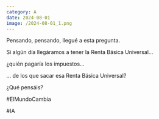 ```yaml
--- 
category: A 
date: 2024-08-01 
image: /2024-08-01_1.png 
--- 
```


Pensando, pensando, llegué a esta pregunta.

Si algún día llegáramos a tener la Renta Básica Universal…

¿quién pagaría los impuestos…

… de los que sacar esa Renta Básica Universal?

¿Qué pensáis?

#ElMundoCambia

#IA